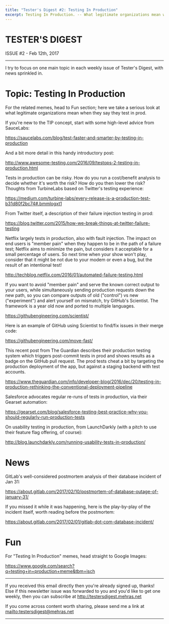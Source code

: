 ```yaml
---
title: "Tester's Digest #2: Testing In Production"
excerpt: Testing In Production. -- What legitimate organizations mean when they say they test in prod.
---
```


TESTER'S DIGEST
===============
ISSUE #2 - Feb 12th, 2017

---

I try to focus on one main topic in each weekly issue of Tester's Digest,
with news sprinkled in.

Topic: Testing In Production
============================

For the related memes, head to Fun section; here we take a serious look at what
legitimate organizations mean when they say they test in prod.

If you're new to the TIP concept, start with some high-level advice from SauceLabs:

<https://saucelabs.com/blog/test-faster-and-smarter-by-testing-in-production>

And a bit more detail in this handy introductory post:

<http://www.awesome-testing.com/2016/09/testops-2-testing-in-production.html>

Tests in production can be risky. How do you run a cost/benefit analysis to decide
whether it's worth the risk? How do you then lower the risk? Thoughts from
TurbineLabs based on Twitter's testing experience:

<https://medium.com/turbine-labs/every-release-is-a-production-test-b31d80f2bc74#.bmmlogxt1>

From Twitter itself, a description of their failure injection testing in prod:

<https://blog.twitter.com/2015/how-we-break-things-at-twitter-failure-testing>

Netflix largely tests in production, also with fault injection. The impact on end users is
"member pain" when they happen to be in the path of a failure test; Netflix aims
to minimize the pain, but considers it acceptable for a small percentage of users.
So next time when your show won't play, consider that it might be not due to your
modem or even a bug, but the result of an intentional test!

<http://techblog.netflix.com/2016/01/automated-failure-testing.html>

If you want to avoid "member pain" and serve the known correct output to your users,
while simultaneously sending production requests down the new path, so you can
compare outputs of old ("control") vs new ("experiment") and alert yourself on mismatch,
try GitHub's Scientist. The framework is a year old now and ported to multiple languages.

<https://githubengineering.com/scientist/>

Here is an example of GitHub using Scientist to find/fix issues in their merge code:

<https://githubengineering.com/move-fast/>

This recent post from The Guardian describes their production testing system which
triggers post-commit tests in prod and shows results as a badge on the GitHub pull request.
The prod tests cheat a bit by targeting the production deployment of the app, but
against a staging backend with test accounts.

<https://www.theguardian.com/info/developer-blog/2016/dec/20/testing-in-production-rethinking-the-conventional-deployment-pipeline>

Salesforce advocates regular re-runs of tests in production, via their Gearset automation:

<https://gearset.com/blog/salesforce-testing-best-practice-why-you-should-regularly-run-production-tests>

On usability testing in production, from LaunchDarkly (with a pitch to use their feature flag offering, of course):

<http://blog.launchdarkly.com/running-usability-tests-in-production/>


News
====

GitLab's well-considered postmortem analysis of their database incident of Jan 31:

<https://about.gitlab.com/2017/02/10/postmortem-of-database-outage-of-january-31/>

If you missed it while it was happening, here is the play-by-play of the incident itself, worth reading before the postmortem:

<https://about.gitlab.com/2017/02/01/gitlab-dot-com-database-incident/>

Fun
===

For "Testing In Production" memes, head straight to Google Images:

<https://www.google.com/search?q=testing+in+production+meme&tbm=isch>

---

If you received this email directly then you're already signed up, thanks! Else
if this newsletter issue was forwarded to you and you'd like to get one weekly,
then you can subscribe at <http://testersdigest.mehras.net>

If you come across content worth sharing, please send me a link at
<mailto:testersdigest@mehras.net>

---
